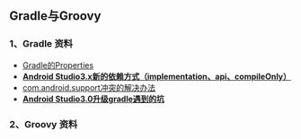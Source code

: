 ## Gradle与Groovy


### 1、Gradle 资料
- [Gradle的Properties](http://blog.csdn.net/eastlhu/article/details/50206287)
- [**Android Studio3.x新的依赖方式（implementation、api、compileOnly）**](http://blog.csdn.net/yuzhiqiang_1993/article/details/78366985)
- [com.android.support冲突的解决办法](http://blog.csdn.net/yuzhiqiang_1993/article/details/78214812)
- [**Android Studio3.0升级gradle遇到的坑**](http://blog.csdn.net/chendaivin/article/details/78561317)


### 2、Groovy 资料

